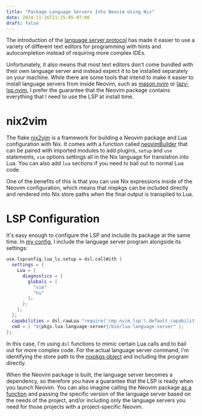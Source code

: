 ```yaml
---
title: "Package Language Servers Into Neovim Using Nix"
date: 2024-11-16T21:25:05-07:00
draft: false
---
```


The introduction of the [language server
protocol](https://microsoft.github.io/language-server-protocol/) has made it
easier to use a variety of different text editors for programming with hints
and autocompletion instead of requiring more complex IDEs.

Unfortunately, it also means that most text editors don't come bundled with
their own language server and instead expect it to be installed separately on
your machine. While there are some tools that intend to make it easier to
install language servers from inside Neovim, such as
[mason.nvim](https://github.com/williamboman/mason.nvim) or
[lazy-lsp.nvim](https://github.com/dundalek/lazy-lsp.nvim?tab=readme-ov-file),
I prefer the guarantee that the Neovim package contains everything that I need
to use the LSP at install time.

# nix2vim

The flake [nix2vim](https://github.com/gytis-ivaskevicius/nix2vim) is a
framework for building a Neovim package and Lua configuration with Nix. It
comes with a function called
[neovimBuilder](https://github.com/gytis-ivaskevicius/nix2vim/blob/master/lib/neovim-builder.nix)
that can be paired with imported modules to add plugins, `setup` and `use`
statements, `vim` options settings all in the Nix language for translation
into Lua. You can also add `lua` sections if you need to bail out to normal
Lua code.

One of the benefits of this is that you can use Nix expressions inside of the
Neovim configuration, which means that nixpkgs can be included directly and
rendered into Nix store paths when the final output is transpiled to Lua.

# LSP Configuration

It's easy enough to configure the LSP and include its package at the same time. In [my config](https://github.com/nmasur/dotfiles/blob/1022a3998f06819d6b7987d312d62bb7c8bbea15/modules/common/neovim/config/lsp.nix), I include the language server program alongside its settings:

```nix
use.lspconfig.lua_ls.setup = dsl.callWith {
  settings = {
    Lua = {
      diagnostics = {
        globals = [
          "vim"
          "hs"
        ];
      };
    };
  };
  capabilities = dsl.rawLua "require('cmp_nvim_lsp').default_capabilities()";
  cmd = [ "${pkgs.lua-language-server}/bin/lua-language-server" ];
};
```

In this case, I'm using `dsl` functions to mimic certain Lua calls and to
bail out for more complex code. For the actual language server command, I'm
identifying the store path to the [nixpkgs
object](https://github.com/NixOS/nixpkgs/blob/9599296566c88826a42398af0981fe065d577aa0/pkgs/development/tools/language-servers/lua-language-server/default.nix)
and including the program directly.

When the Neovim package is built, the language server becomes a dependency, so
therefore you have a guarantee that the LSP is ready when you launch Neovim.
You can also imagine calling the Neovim package [as a
function](https://github.com/nmasur/dotfiles/blob/1022a3998f06819d6b7987d312d62bb7c8bbea15/modules/common/neovim/package/default.nix)
and passing the specific version of the language server based on the needs of
the project, and/or including only the language servers you need for those
projects with a project-specific Neovim.
